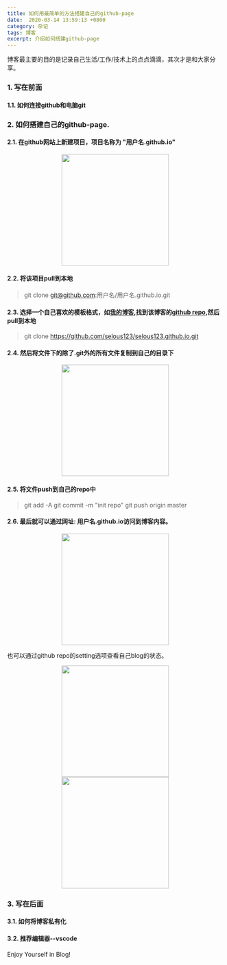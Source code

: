 ```yaml
---
title: 如何用最简单的方法搭建自己的github-page
date:  2020-03-14 13:59:13 +0800
category: 杂记
tags: 博客
excerpt: 介绍如何搭建github-page
---
```


博客最主要的目的是记录自己生活/工作/技术上的点点滴滴，其次才是和大家分享。

### 1. 写在前面
#### 1.1. 如何连接github和电脑git

### 2. 如何搭建自己的github-page.
#### 2.1. 在github网站上新建项目，项目名称为 "用户名.github.io"

<center><img src="https://selous123.github.io/assets/img/blog-gpage/create.png" width="250" height="260"/></center>

#### 2.2. 将该项目pull到本地
> git clone git@github.com:用户名/用户名.github.io.git 

#### 2.3. 选择一个自己喜欢的模板格式，如[我的博客](selous123.github.io),找到该博客的[github repo](https://github.com/selous123/selous123.github.io),然后pull到本地
>git clone https://github.com/selous123/selous123.github.io.git

#### 2.4. 然后将文件下的除了.git外的所有文件复制到自己的目录下

<center><img src="https://selous123.github.io/assets/img/blog-gpage/file.png" width="250" height="260"/></center>

#### 2.5. 将文件push到自己的repo中
> git add -A
> git commit -m "init repo"
> git push origin master


#### 2.6. 最后就可以通过网址: 用户名.github.io访问到博客内容。
<center><img src="https://selous123.github.io/assets/img/blog-gpage/blog.png" width="250" height="260"/></center>

也可以通过github repo的setting选项查看自己blog的状态。

<center><img src="https://selous123.github.io/assets/img/blog-gpage/settings.png" width="250" height="260"/></center>
<center><img src="https://selous123.github.io/assets/img/blog-gpage/gp_zt.png" width="250" height="260"/></center>

### 3. 写在后面
#### 3.1. 如何将博客私有化
#### 3.2. 推荐编辑器--vscode
Enjoy Yourself in Blog!